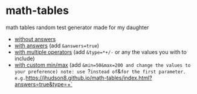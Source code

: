 # math-tables
math tables random test generator made for my daughter

* [without answers](https://jhudson8.github.io/math-tables/index.html)
* [with answers](https://jhudson8.github.io/math-tables/index.html?answers=true) (add `&answers=true`)
* [with multiple operators](https://jhudson8.github.io/math-tables/index.html?answers=true&type=+-*/) (add `&type=*+/-` or any the values you with to include)
* [with custom min/max](https://jhudson8.github.io/math-tables/index.html?answers=true&type=+-*/&min=50&max=200) (add `&min=50&max=200 and change the values to your preference)
note: use `?` instead of `&` for the first parameter.  e.g. `https://jhudson8.github.io/math-tables/index.html?answers=true&type=+`
